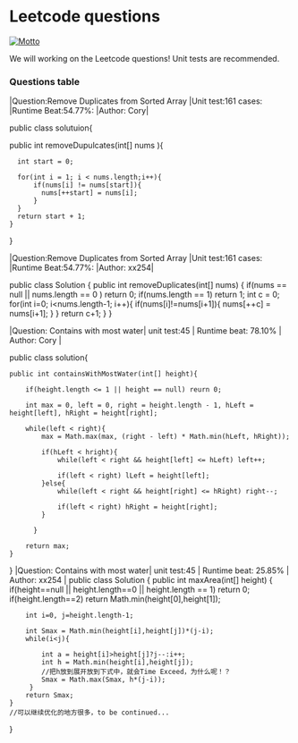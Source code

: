 # Leetcode questions
[![Motto](https://img.shields.io/badge/motto-good%20good%20study%2C%20day%20day%20up-red.svg)](https://en.wikipedia.org/wiki/Day_Day_Up)

We will working on the Leetcode questions! Unit tests are recommended.

### Questions table

|Question:Remove Duplicates from Sorted Array |Unit test:161 cases: |Runtime Beat:54.77%: |Author: Cory|

public class solutuion{

  public int removeDupulcates(int[] nums ){
     
      int start = 0;
      
      for(int i = 1; i < nums.length;i++){
          if(nums[i] != nums[start]){
            nums[++start] = nums[i];
          }
      }
      return start + 1;
    }
}

|Question:Remove Duplicates from Sorted Array |Unit test:161 cases: |Runtime Beat:54.77%: |Author: xx254|

public class Solution {
    public int removeDuplicates(int[] nums) {
        if(nums == null || nums.length == 0 )
            return 0;
        if(nums.length == 1)
            return 1;
        int c = 0;
        for(int i=0; i<nums.length-1; i++){
            if(nums[i]!=nums[i+1]){
                nums[++c] = nums[i+1];
            }
        }
        return c+1;
    }
}

|Question: Contains with most water| unit test:45  | Runtime beat: 78.10%   | Author: Cory  |

public class solution{

    public int containsWithMostWater(int[] height){
    
        if(height.length <= 1 || height == null) reurn 0;
        
        int max = 0, left = 0, right = height.length - 1, hLeft = height[left], hRight = height[right];
        
        while(left < right){
            max = Math.max(max, (right - left) * Math.min(hLeft, hRight));
            
            if(hLeft < hright){
                while(left < right && height[left] <= hLeft) left++;
                
                if(left < right) lLeft = height[left];
            }else{
                while(left < right && height[right] <= hRight) right--;
                
                if(left < right) hRight = height[right];
            }
          
          }
          
        return max;
    }
}
|Question: Contains with most water| unit test:45  | Runtime beat: 25.85%   | Author: xx254  |
public class Solution {
    public int maxArea(int[] height) {
        if(height==null || height.length==0 || height.length == 1)
            return 0;
        if(height.length==2)
            return Math.min(height[0],height[1]);
            
        int i=0, j=height.length-1;

        int Smax = Math.min(height[i],height[j])*(j-i);
        while(i<j){

            int a = height[i]>height[j]?j--:i++;
            int h = Math.min(height[i],height[j]);
            //把h放到展开放到下式中，就会Time Exceed，为什么呢！？
            Smax = Math.max(Smax, h*(j-i));
         }
        return Smax;
    }
    //可以继续优化的地方很多，to be continued...
}
